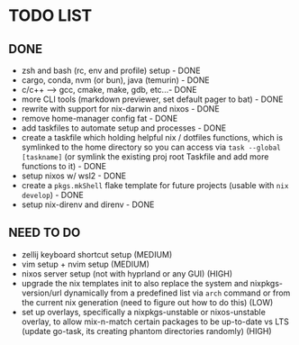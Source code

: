 # TODO LIST

## DONE
- zsh and bash (rc, env and profile) setup - DONE
- cargo, conda, nvm (or bun), java (temurin) - DONE
- c/c++ --> gcc, cmake, make, gdb, etc...- DONE
- more CLI tools (markdown previewer, set default pager to bat) - DONE
- rewrite with support for nix-darwin and nixos - DONE
- remove home-manager config fat - DONE
- add taskfiles to automate setup and processes - DONE
- create a taskfile which holding helpful nix / dotfiles functions, which is symlinked to the home directory so you can access via `task --global [taskname]` (or symlink the existing proj root Taskfile and add more functions to it) - DONE
- setup nixos w/ wsl2 - DONE
- create a `pkgs.mkShell` flake template for future projects (usable with `nix develop`) - DONE
- setup nix-direnv and direnv - DONE

## NEED TO DO
- zellij keyboard shortcut setup (MEDIUM)
- vim setup + nvim setup (MEDIUM)
- nixos server setup (not with hyprland or any GUI) (HIGH)
- upgrade the nix templates init to also replace the system and nixpkgs-version/url dynamically from a predefined list via `arch` command or from the current nix generation (need to figure out how to do this) (LOW)
- set up overlays, specifically a nixpkgs-unstable or nixos-unstable overlay, to allow mix-n-match certain packages to be up-to-date vs LTS (update go-task, its creating phantom directories randomly) (HIGH)
